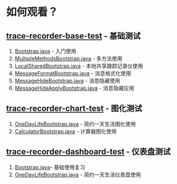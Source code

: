 # 如何观看？

## [trace-recorder-base-test](trace-recorder-base-test) - 基础测试

1. [Bootstrap.java](trace-recorder-base-test%2Fsrc%2Fmain%2Fjava%2Fcn%2Fxusc%2FBootstrap.java) - 入门使用
2. [MultipleMethodsBootstrap.java](trace-recorder-base-test%2Fsrc%2Fmain%2Fjava%2Fcn%2Fxusc%2FMultipleMethodsBootstrap.java) - 多方法使用
3. [LocalSharedBootstrap.java](trace-recorder-base-test%2Fsrc%2Fmain%2Fjava%2Fcn%2Fxusc%2FLocalSharedBootstrap.java) - 本地共享跟踪记录仪使用
4. [MessageFormatBootstrap.java](trace-recorder-base-test%2Fsrc%2Fmain%2Fjava%2Fcn%2Fxusc%2FMessageFormatBootstrap.java) - 消息格式化使用
5. [MessageHideBootstrap.java](trace-recorder-base-test%2Fsrc%2Fmain%2Fjava%2Fcn%2Fxusc%2FMessageHideBootstrap.java) - 消息隐藏使用
6. [MessageHideApplyBootstrap.java](trace-recorder-base-test%2Fsrc%2Fmain%2Fjava%2Fcn%2Fxusc%2FMessageHideApplyBootstrap.java) - 消息隐藏应用

## [trace-recorder-chart-test](trace-recorder-chart-test) - 图化测试
1. [OneDayLifeBootstrap.java](trace-recorder-chart-test%2Fsrc%2Fmain%2Fjava%2Fcn%2Fxusc%2FOneDayLifeBootstrap.java) - 简约一天生活图化使用
2. [CalculatorBootstrap.java](trace-recorder-chart-test%2Fsrc%2Fmain%2Fjava%2Fcn%2Fxusc%2FCalculatorBootstrap.java) - 计算器图化使用

## [trace-recorder-dashboard-test](trace-recorder-dashboard-test) - 仪表盘测试
1. [Bootstrap.java](trace-recorder-dashboard-test%2Fsrc%2Fmain%2Fjava%2Fcn%2Fxusc%2FBootstrap.java)- 基础使用复习
2. [OneDayLifeBootstrap.java](trace-recorder-dashboard-test%2Fsrc%2Fmain%2Fjava%2Fcn%2Fxusc%2FOneDayLifeBootstrap.java) - 简约一天生活仪表盘使用
